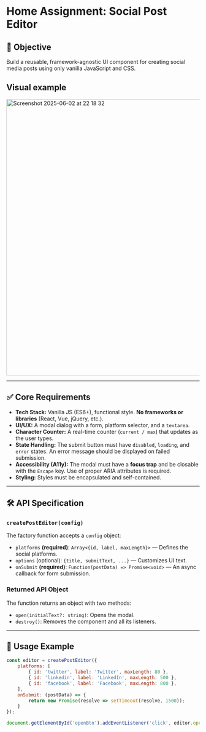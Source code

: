 # Home Assignment: Social Post Editor

## 🎯 Objective
Build a reusable, framework-agnostic UI component for creating social media posts using only vanilla JavaScript and CSS.

## Visual example
<img width="719" alt="Screenshot 2025-06-02 at 22 18 32" src="https://github.com/user-attachments/assets/9bd23d2b-365b-4cb7-960e-1f3b9a0c0306" />

---

## ✅ Core Requirements

* **Tech Stack:** Vanilla JS (ES6+), functional style. **No frameworks or libraries** (React, Vue, jQuery, etc.).
* **UI/UX:** A modal dialog with a form, platform selector, and a `textarea`.
* **Character Counter:** A real-time counter (`current / max`) that updates as the user types.
* **State Handling:** The submit button must have `disabled`, `loading`, and `error` states. An error message should be displayed on failed submission.
* **Accessibility (A11y):** The modal must have a **focus trap** and be closable with the `Escape` key. Use of proper ARIA attributes is required.
* **Styling:** Styles must be encapsulated and self-contained.

---

## 🛠️ API Specification

### `createPostEditor(config)`
The factory function accepts a `config` object:
* `platforms` **(required)**: `Array<{id, label, maxLength}>` — Defines the social platforms.
* `options` (optional): `{title, submitText, ...}` — Customizes UI text.
* `onSubmit` **(required)**: `Function(postData) => Promise<void>` — An async callback for form submission.

### Returned API Object
The function returns an object with two methods:
* `open(initialText?: string)`: Opens the modal.
* `destroy()`: Removes the component and all its listeners.

---

## 🚀 Usage Example

```javascript
const editor = createPostEditor({
    platforms: [
        { id: 'twitter', label: 'Twitter', maxLength: 80 },
        { id: 'linkedin', label: 'LinkedIn', maxLength: 500 },
        { id: 'facebook', label: 'Facebook', maxLength: 800 },
    ],
    onSubmit: (postData) => {
        return new Promise(resolve => setTimeout(resolve, 1500));
    }
});

document.getElementById('openBtn').addEventListener('click', editor.open);
